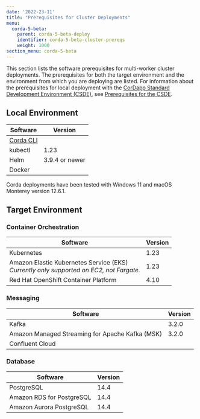 ```yaml
---
date: '2022-23-11'
title: "Prerequisites for Cluster Deployments"
menu:
  corda-5-beta:
    parent: corda-5-beta-deploy
    identifier: corda-5-beta-cluster-prereqs
    weight: 1000
section_menu: corda-5-beta
---
```


This section lists the software prerequisites for multi-worker cluster deployments.
The prerequisites for both the target environment and the environment from which you are deploying are listed.
For information about the prerequisites for local deployment with the [CorDapp Standard Development Environment (CSDE)](../developing/getting-started/cordapp-standard-development-environment/csde.html), see [Prerequisites for the CSDE](../developing/getting-started/prerequisites/prerequisites.html).

## Local Environment

| Software                                                             | Version        |
| -------------------------------------------------------------------- | -------------- |
| [Corda CLI](../developing/getting-started/installing-corda-cli.html) |                |
| kubectl                                                              | 1.23           |
| Helm                                                                 | 3.9.4 or newer |
| Docker                                                               |                |

Corda deployments have been tested with Windows 11 and macOS Monterey version 12.6.1.

## Target Environment

### Container Orchestration

| Software                                                                                   | Version |
| ------------------------------------------------------------------------------------------ | ------- |
| Kubernetes                                                                                 | 1.23    |
| Amazon Elastic Kubernetes Service (EKS)<br>_Currently only supported on EC2, not Fargate._ | 1.23    |
| Red Hat OpenShift Container Platform                                                       | 4.10    |

### Messaging

| Software                                        | Version |
| ----------------------------------------------- | ------- |
| Kafka                                           | 3.2.0   |
| Amazon Managed Streaming for Apache Kafka (MSK) | 3.2.0   |
| Confluent Cloud                                 |         |

### Database

| Software                  | Version |
| ------------------------- | ------- |
| PostgreSQL                | 14.4    |
| Amazon RDS for PostgreSQL | 14.4    |
| Amazon Aurora PostgreSQL  | 14.4    |

<!--## Minimum Resource Requirements

Corda 5 cluster deployments have the following minimum requirements:

| Software   | Requirements |
| ---------- | ------------ |
| Kubernetes |              |
| Kafka      |              |
| PostgreSQL |              |
-->
